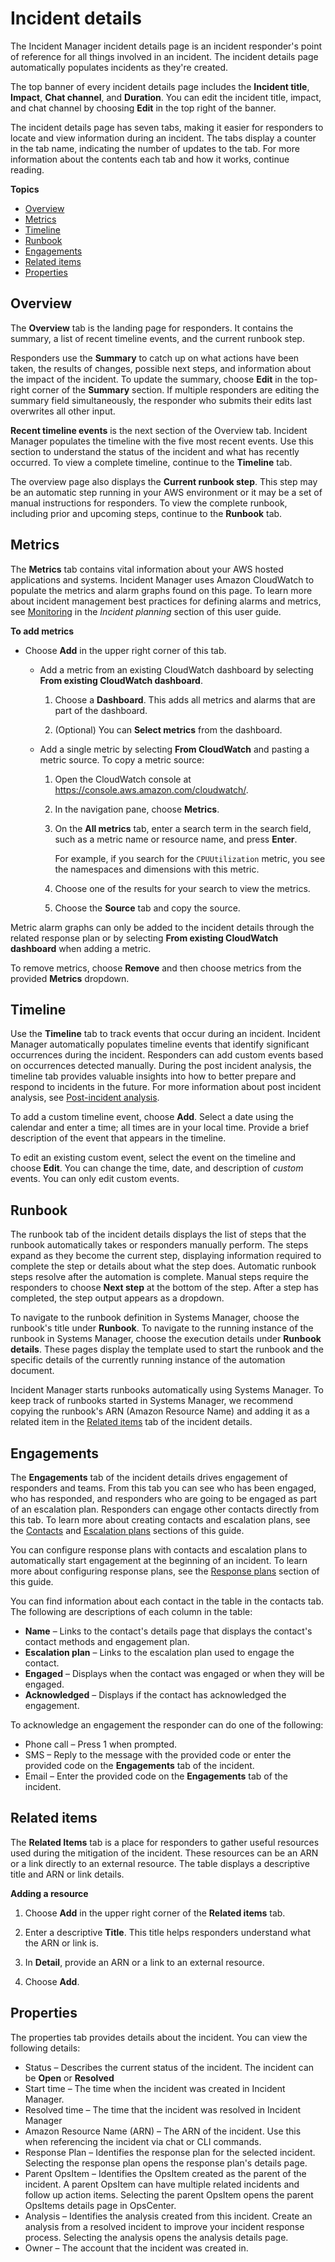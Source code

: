 # Incident details<a name="tracking-details"></a>

The Incident Manager incident details page is an incident responder's point of reference for all things involved in an incident\. The incident details page automatically populates incidents as they're created\.

The top banner of every incident details page includes the **Incident title**, **Impact**, **Chat channel**, and **Duration**\. You can edit the incident title, impact, and chat channel by choosing **Edit** in the top right of the banner\. 

The incident details page has seven tabs, making it easier for responders to locate and view information during an incident\. The tabs display a counter in the tab name, indicating the number of updates to the tab\. For more information about the contents each tab and how it works, continue reading\.

**Topics**
+ [Overview](#tracking-details-overview)
+ [Metrics](#tracking-details-metrics)
+ [Timeline](#tracking-details-timeline)
+ [Runbook](#tracking-details-runbook)
+ [Engagements](#tracking-details-engagements)
+ [Related items](#tracking-details-related)
+ [Properties](#tracking-details-properties)

## Overview<a name="tracking-details-overview"></a>

The **Overview** tab is the landing page for responders\. It contains the summary, a list of recent timeline events, and the current runbook step\.

Responders use the **Summary** to catch up on what actions have been taken, the results of changes, possible next steps, and information about the impact of the incident\. To update the summary, choose **Edit** in the top\-right corner of the **Summary** section\. If multiple responders are editing the summary field simultaneously, the responder who submits their edits last overwrites all other input\. 

**Recent timeline events** is the next section of the Overview tab\. Incident Manager populates the timeline with the five most recent events\. Use this section to understand the status of the incident and what has recently occurred\. To view a complete timeline, continue to the **Timeline** tab\. 

The overview page also displays the **Current runbook step**\. This step may be an automatic step running in your AWS environment or it may be a set of manual instructions for responders\. To view the complete runbook, including prior and upcoming steps, continue to the **Runbook** tab\.

## Metrics<a name="tracking-details-metrics"></a>

The **Metrics** tab contains vital information about your AWS hosted applications and systems\. Incident Manager uses Amazon CloudWatch to populate the metrics and alarm graphs found on this page\. To learn more about incident management best practices for defining alarms and metrics, see [Monitoring](incident-response.md#incident-response-monitoring) in the *Incident planning* section of this user guide\.

**To add metrics**
+ Choose **Add** in the upper right corner of this tab\.
  + Add a metric from an existing CloudWatch dashboard by selecting **From existing CloudWatch dashboard**\.

    1. Choose a **Dashboard**\. This adds all metrics and alarms that are part of the dashboard\.

    1. \(Optional\) You can **Select metrics** from the dashboard\.
  + Add a single metric by selecting **From CloudWatch** and pasting a metric source\. To copy a metric source:

    1. Open the CloudWatch console at [https://console\.aws\.amazon\.com/cloudwatch/](https://console.aws.amazon.com/cloudwatch/)\.

    1. In the navigation pane, choose **Metrics**\. 

    1. On the **All metrics** tab, enter a search term in the search field, such as a metric name or resource name, and press **Enter**\.

       For example, if you search for the `CPUUtilization` metric, you see the namespaces and dimensions with this metric\.

    1. Choose one of the results for your search to view the metrics\.

    1. Choose the **Source** tab and copy the source\.

Metric alarm graphs can only be added to the incident details through the related response plan or by selecting **From existing CloudWatch dashboard** when adding a metric\.

To remove metrics, choose **Remove** and then choose metrics from the provided **Metrics** dropdown\.

## Timeline<a name="tracking-details-timeline"></a>

Use the **Timeline** tab to track events that occur during an incident\. Incident Manager automatically populates timeline events that identify significant occurrences during the incident\. Responders can add custom events based on occurrences detected manually\. During the post incident analysis, the timeline tab provides valuable insights into how to better prepare and respond to incidents in the future\. For more information about post incident analysis, see [Post\-incident analysis](analysis.md)\. 

To add a custom timeline event, choose **Add**\. Select a date using the calendar and enter a time; all times are in your local time\. Provide a brief description of the event that appears in the timeline\. 

To edit an existing custom event, select the event on the timeline and choose **Edit**\. You can change the time, date, and description of *custom* events\. You can only edit custom events\.

## Runbook<a name="tracking-details-runbook"></a>

The runbook tab of the incident details displays the list of steps that the runbook automatically takes or responders manually perform\. The steps expand as they become the current step, displaying information required to complete the step or details about what the step does\. Automatic runbook steps resolve after the automation is complete\. Manual steps require the responders to choose **Next step** at the bottom of the step\. After a step has completed, the step output appears as a dropdown\.

To navigate to the runbook definition in Systems Manager, choose the runbook's title under **Runbook**\. To navigate to the running instance of the runbook in Systems Manager, choose the execution details under **Runbook details**\. These pages display the template used to start the runbook and the specific details of the currently running instance of the automation document\. 

Incident Manager starts runbooks automatically using Systems Manager\. To keep track of runbooks started in Systems Manager, we recommend copying the runbook's ARN \(Amazon Resource Name\) and adding it as a related item in the [Related items](#tracking-details-related) tab of the incident details\.

## Engagements<a name="tracking-details-engagements"></a>

The **Engagements** tab of the incident details drives engagement of responders and teams\. From this tab you can see who has been engaged, who has responded, and responders who are going to be engaged as part of an escalation plan\. Responders can engage other contacts directly from this tab\. To learn more about creating contacts and escalation plans, see the [Contacts](contacts.md) and [Escalation plans](escalation.md) sections of this guide\. 

You can configure response plans with contacts and escalation plans to automatically start engagement at the beginning of an incident\. To learn more about configuring response plans, see the [Response plans](response-plans.md) section of this guide\.

You can find information about each contact in the table in the contacts tab\. The following are descriptions of each column in the table:
+ **Name** – Links to the contact's details page that displays the contact's contact methods and engagement plan\.
+ **Escalation plan** – Links to the escalation plan used to engage the contact\.
+ **Engaged** – Displays when the contact was engaged or when they will be engaged\.
+ **Acknowledged** – Displays if the contact has acknowledged the engagement\.

To acknowledge an engagement the responder can do one of the following:
+ Phone call – Press 1 when prompted\.
+ SMS – Reply to the message with the provided code or enter the provided code on the **Engagements** tab of the incident\.
+ Email – Enter the provided code on the **Engagements** tab of the incident\.

## Related items<a name="tracking-details-related"></a>

The **Related Items** tab is a place for responders to gather useful resources used during the mitigation of the incident\. These resources can be an ARN or a link directly to an external resource\. The table displays a descriptive title and ARN or link details\.

**Adding a resource**

1. Choose **Add** in the upper right corner of the **Related items** tab\.

1. Enter a descriptive **Title**\. This title helps responders understand what the ARN or link is\.

1. In **Detail**, provide an ARN or a link to an external resource\.

1. Choose **Add**\.

## Properties<a name="tracking-details-properties"></a>

The properties tab provides details about the incident\. You can view the following details:
+ Status – Describes the current status of the incident\. The incident can be **Open** or **Resolved**
+ Start time – The time when the incident was created in Incident Manager\.
+ Resolved time – The time that the incident was resolved in Incident Manager
+ Amazon Resource Name \(ARN\) – The ARN of the incident\. Use this when referencing the incident via chat or CLI commands\.
+ Response Plan – Identifies the response plan for the selected incident\. Selecting the response plan opens the response plan's details page\.
+ Parent OpsItem – Identifies the OpsItem created as the parent of the incident\. A parent OpsItem can have multiple related incidents and follow up action items\. Selecting the parent OpsItem opens the parent OpsItems details page in OpsCenter\.
+ Analysis – Identifies the analysis created from this incident\. Create an analysis from a resolved incident to improve your incident response process\. Selecting the analysis opens the analysis details page\. 
+ Owner – The account that the incident was created in\.